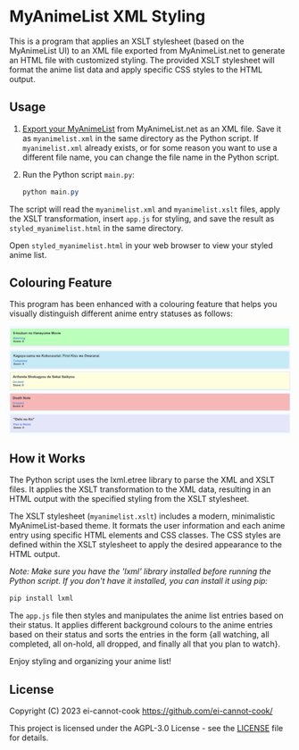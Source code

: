 # MyAnimeList XML Styling

This is a program that applies an XSLT stylesheet (based on the MyAnimeList UI) to an XML file exported from MyAnimeList.net to generate an HTML file with customized styling. The provided XSLT stylesheet will format the anime list data and apply specific CSS styles to the HTML output.

## Usage

1. [Export your MyAnimeList](http://myanimelist.net/panel.php?go=export) from MyAnimeList.net as an XML file. Save it as `myanimelist.xml` in the same directory as the Python script. If `myanimelist.xml` already exists, or for some reason you want to use a different file name, you can change the file name in the Python script.

2. Run the Python script `main.py`:

    ```powershell
    python main.py
    ```

The script will read the `myanimelist.xml` and `myanimelist.xslt` files, apply the XSLT transformation, insert `app.js` for styling, and save the result as `styled_myanimelist.html` in the same directory.

Open `styled_myanimelist.html` in your web browser to view your styled anime list.

## Colouring Feature

This program has been enhanced with a colouring feature that helps you visually distinguish different anime entry statuses as follows:

![Watching Tile](./assets/watching_tile.png)
![Completed Tile](./assets/completed_tile.png)
![On Hold Tile](./assets/on_hold_tile.png)
![Dropped Tile](./assets/dropped_tile.png)
![Plan to Watch Tile](./assets/plan_to_watch_tile.png)

## How it Works

The Python script uses the lxml.etree library to parse the XML and XSLT files. It applies the XSLT transformation to the XML data, resulting in an HTML output with the specified styling from the XSLT stylesheet.

The XSLT stylesheet (`myanimelist.xslt`) includes a modern, minimalistic MyAnimeList-based theme. It formats the user information and each anime entry using specific HTML elements and CSS classes. The CSS styles are defined within the XSLT stylesheet to apply the desired appearance to the HTML output.

_Note: Make sure you have the 'lxml' library installed before running the Python script. If you don't have it installed, you can install it using pip:_

```bash
pip install lxml
```

The `app.js` file then styles and manipulates the anime list entries based on their status. It applies different background colours to the anime entries based on their status and sorts the entries in the form {all watching, all completed, all on-hold, all dropped, and finally all that you plan to watch}.

Enjoy styling and organizing your anime list!

## License

Copyright (C) 2023 ei-cannot-cook <https://github.com/ei-cannot-cook/>

This project is licensed under the AGPL-3.0 License - see the [LICENSE](https://github.com/ei-cannot-cook/styling-myanimelist-exports/blob/master/LICENSE) file for details.
